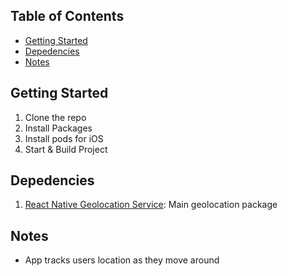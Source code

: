 ## Table of Contents

- [Getting Started](#getting-started)
- [Depedencies](#depedencies)
- [Notes](#notes)

## Getting Started

1. Clone the repo
2. Install Packages
3. Install pods for iOS
4. Start & Build Project

## Depedencies

1. [React Native Geolocation Service](https://github.com/Agontuk/react-native-geolocation-service): Main geolocation package

## Notes

- App tracks users location as they move around
